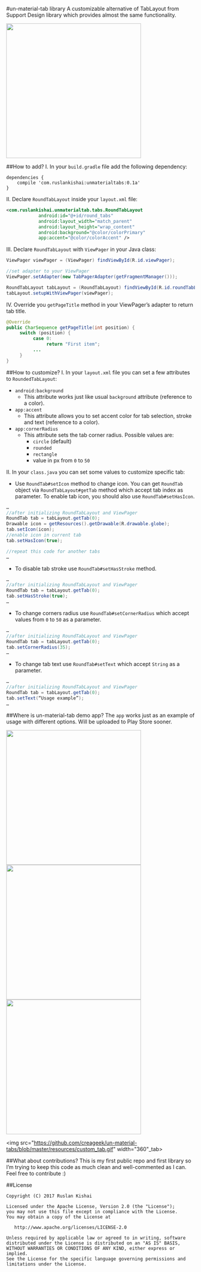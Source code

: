 #un-material-tab library
A customizable alternative of TabLayout from Support Design library which provides almost the same functionality.

<img src="https://github.com/creageek/un-material-tabs/blob/master/resources/sample.png" width="360">

##How to add?
I. In your `build.gradle` file add the following dependency:
```
dependencies {
    compile 'com.ruslankishai:unmaterialtabs:0.1a'
}
```
II. Declare `RoundTabLayout` inside your `layout.xml` file:
```xml
<com.ruslankishai.unmaterialtab.tabs.RoundTabLayout
            android:id="@+id/round_tabs"
            android:layout_width="match_parent"
            android:layout_height="wrap_content"
            android:background="@color/colorPrimary"
            app:accent="@color/colorAccent" />
```
III. Declare `RoundTabLayout` with `ViewPager` in your Java class:
```java
ViewPager viewPager = (ViewPager) findViewById(R.id.viewPager);

//set adapter to your ViewPager
ViewPager.setAdapter(new TabPagerAdapter(getFragmentManager()));

RoundTabLayout tabLayout = (RoundTabLayout) findViewById(R.id.roundTabLayout);
tabLayout.setupWithViewPager(viewPager);
```
IV. Override you `getPageTitle` method in your ViewPager’s adapter to return tab title.
```java
@Override
public CharSequence getPageTitle(int position) {  
     switch (position) {
          case 0:
               return "First item";
          ...
     }
}
```
##How to customize?
I. In your `layout.xml` file you can set a few attributes to `RoundedTabLayout`:
* `android:background` 
    * This attribute works just like usual `background` attribute (reference to a color).
* `app:accent`
    * This attribute allows you to set accent color for tab selection, stroke and text (reference to a color).
* `app:cornerRadius`
    * This attribute sets the tab corner radius. Possible values are:
        * `circle` (default)
        * `rounded`
        * `rectangle`
        * value in px from `0` to `50`
        
II. In your `class.java` you can set some values to customize specific tab:
* Use `RoundTab#setIcon` method to change icon. You can get `RoundTab` object via `RoundTabLayout#getTab` method which accept tab index as parameter. To enable tab icon, you should also use `RoundTab#setHasIcon`.
```java
…
//after initializing RoundTabLayout and ViewPager
RoundTab tab = tabLayout.getTab(0);
Drawable icon = getResources().getDrawable(R.drawable.globe);
tab.setIcon(icon);
//enable icon in current tab
tab.setHasIcon(true);

//repeat this code for another tabs
…
```
* To disable tab stroke use `RoundTab#setHasStroke` method.
```java
…
//after initializing RoundTabLayout and ViewPager
RoundTab tab = tabLayout.getTab(0);
tab.setHasStroke(true);
…
```
* To change corners radius use `RoundTab#setCornerRadius` which accept values from `0` to `50` as a parameter.
```java
…
//after initializing RoundTabLayout and ViewPager
RoundTab tab = tabLayout.getTab(0);
tab.setCornerRadius(35);
…
```
* To change tab text use `RoundTab#setText` which accept `String` as a parameter.
```java
…
//after initializing RoundTabLayout and ViewPager
RoundTab tab = tabLayout.getTab(0);
tab.setText(“Usage example”);
…
```
##Where is un-material-tab demo app?
The `app` works just as an example of usage with different options. Will be uploaded to Play Store sooner.

<img src="https://github.com/creageek/un-material-tabs/blob/master/resources/circle.gif" width="360">

<img src="https://github.com/creageek/un-material-tabs/blob/master/resources/rounded.gif" width="360">

<img src="https://github.com/creageek/un-material-tabs/blob/master/resources/custom_corners.gif" width="360">

<img src="https://github.com/creageek/un-material-tabs/blob/master/resources/custom_tab.gif" width="360"_tab>

##What about contributions?
This is my first public repo and first library so I’m trying to keep this code as much clean and well-commented as I can.
Feel free to contribute :)

##License
```
Copyright (C) 2017 Ruslan Kishai

Licensed under the Apache License, Version 2.0 (the "License");
you may not use this file except in compliance with the License.
You may obtain a copy of the License at

   http://www.apache.org/licenses/LICENSE-2.0

Unless required by applicable law or agreed to in writing, software
distributed under the License is distributed on an "AS IS" BASIS,
WITHOUT WARRANTIES OR CONDITIONS OF ANY KIND, either express or implied.
See the License for the specific language governing permissions and
limitations under the License.
```

